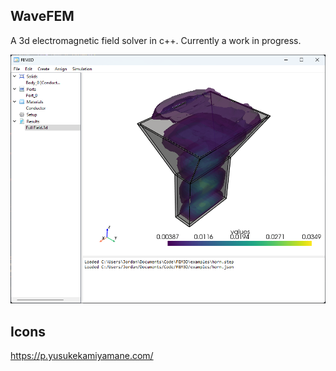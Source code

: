 ## WaveFEM
A 3d electromagnetic field solver in c++. Currently a work in progress.

<img src='examples/photos/ui.png' >


## Icons
https://p.yusukekamiyamane.com/
